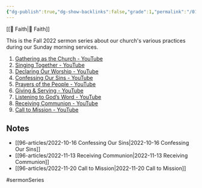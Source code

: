 ```yaml
---
{"dg-publish":true,"dg-show-backlinks":false,"grade":1,"permalink":"/01-personal/work-of-the-people-2022-fall/","dgShowBacklinks":false,"dgPassFrontmatter":true}
---
```



[[📘 Faith\|📘 Faith]]

This is the Fall 2022 sermon series about our church's various practices during our Sunday morning services.

1. [Gathering as the Church - YouTube](https://www.youtube.com/watch?v=BufDGG7SRjo)
2. [Singing Together - YouTube](https://www.youtube.com/watch?v=WSBLdt6ywKE)
3. [Declaring Our Worship - YouTube](https://www.youtube.com/watch?v=DAFRI7I2fEI)
4. [Confessing Our Sins - YouTube](https://www.youtube.com/watch?v=vQvhynwhYws&t=19s)
5. [Prayers of the People - YouTube](https://www.youtube.com/watch?v=MbCRCpYJ9LU)
6. [Giving & Serving - YouTube](https://www.youtube.com/watch?v=vVEYjnYWA_M)
7. [Listening to God’s Word - YouTube](https://www.youtube.com/watch?v=7OMVbNU6ar0)
8. [Receiving Communion - YouTube](https://www.youtube.com/watch?v=sSl4yYrKfPs)
9. [Call to Mission - YouTube](https://www.youtube.com/watch?v=dweq86FGylY)

## Notes

* [[96-articles/2022-10-16 Confessing Our Sins\|2022-10-16 Confessing Our Sins]]
* [[96-articles/2022-11-13 Receiving Communion\|2022-11-13 Receiving Communion]]
* [[96-articles/2022-11-20 Call to Mission\|2022-11-20 Call to Mission]]

#sermonSeries 